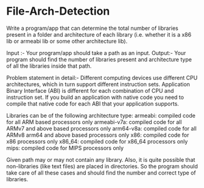 # File-Arch-Detection

Write a program/app that can determine the total number of libraries present in a folder and architecture of each library (i.e. whether it is a x86 lib or armeabi lib or some other architecture lib). 
 
Input :- Your program/app should take a path as an input.
Output:- Your program should find the number of libraries present and architecture type of all the libraries inside that path.

Problem statement in detail:-
Different computing devices use different CPU architectures, which in turn support different instruction sets. Application Binary Interface (ABI) is different for each combination of CPU and instruction set. If you build an application with native code you need to compile that native code for each ABI that your application supports.

Libraries can be of the following architecture type:
    armeabi: compiled code for all ARM based processors only
    armeabi-v7a: compiled code for all ARMv7 and above based processors only
    arm64-v8a: compiled code for all ARMv8 arm64 and above based processors only 
    x86: compiled code for x86 processors only
    x86_64: compiled code for x86_64 processors only 
    mips: compiled code for MIPS processors only

Given path may or may not contain any library. Also, it is quite possible that non-libraries (like text files) are placed in directories. So the program should take care of all these cases and should find the number and correct type of libraries.
